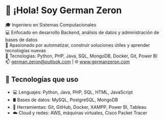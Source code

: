 # 👋 ¡Hola! Soy German Zeron

🎓 Ingeniero en Sistemas Computacionales  
💻 Enfocado en desarrollo Backend, análisis de datos y administración de bases de datos  
🚀 Apasionado por automatizar, construir soluciones útiles y aprender tecnologías nuevas  
🔧 Tecnologías: Python, PHP, Java, SQL, MongoDB, Docker, Git, Power BI  
📫 german.zeron@outlook.com | 🌐 www.germanzeron.com

## 🔨 Tecnologías que uso

- 💻 Lenguajes: Python, Java, PHP, SQL, HTML, JavaScript  
- 🛢️ Bases de datos: MySQL, PostgreSQL, MongoDB  
- 🧰 Herramientas: Git, GitHub, Docker, XAMPP, Power BI, Tableau  
- ☁️ Cloud y redes: AWS, máquinas virtuales, Cisco Packet Tracer
